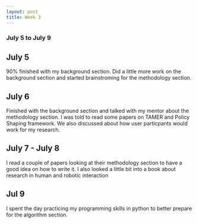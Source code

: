 ```yaml
---
layout: post
title: Week 3
---
```


### July 5 to July 9 ###

## July 5 ##

90% finished with my background section. Did a little more work on the background section and started brainstroming for the methodology section.

## July 6 ##

Finished with the background section and talked with my mentor about the methodology section. I was told to read some papers on TAMER and Policy Shaping framework. We also discussed about how user particpants would work for my research.

## July 7 - July 8 ##

I read a couple of papers looking at their methodology section to have a good idea on how to write it. I also looked a little bit into a book about research in human and robotic interaction

## Jul 9 ##
I spent the day practicing my programming skills in python to better prepare for the algorithm section.


